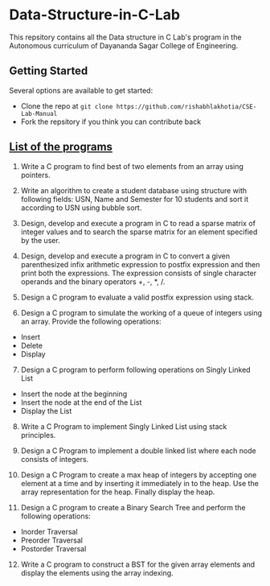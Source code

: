 # Data-Structure-in-C-Lab
This repsitory contains all the Data structure in C Lab's program in the Autonomous curriculum of Dayananda Sagar College of Engineering.

## Getting Started
Several options are available to get started:
* Clone the repo at `git clone https://github.com/rishabhlakhotia/CSE-Lab-Manual`
* Fork the repsitory if you think you can contribute back

## [List of the programs](/Programs)
1. Write a C program to find best of two elements from an array using pointers.

2. Write an algorithm to create a student database using structure with following fields: USN, Name and Semester for 10 students and sort it according to USN using bubble sort.

3. Design, develop and execute a program in C to read a sparse matrix of integer values and to search the sparse matrix for an element specified by the user.

4. Design, develop and execute a program in C to convert a given parenthesized infix arithmetic expression to postfix expression and then print both the expressions. The expression consists of single character operands and the binary operators +, -, \*, /.

5. Design a C program to evaluate a valid postfix expression using stack.

6. Design a C program to simulate the working of a queue of integers using an array. Provide the following operations:
  * Insert
  * Delete
  * Display

7. Design a C program to perform following operations on Singly Linked List
  * Insert the node at the beginning
  * Insert the node at the end of the List
  * Display the List

8. Write a C Program to implement Singly Linked List using stack principles.

9. Design a C Program to implement a double linked list where each node consists of integers.

10. Design a C Program to create a max heap of integers by accepting one element at a time and by inserting it immediately in to the heap. Use the array representation for the heap. Finally display the heap.

11. Design a C program to create a Binary Search Tree and perform the following operations:
  * Inorder Traversal
  * Preorder Traversal
  * Postorder Traversal

12. Write a C program to construct a BST for the given array elements and display the elements using the array indexing.
